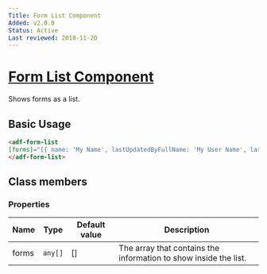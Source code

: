 ```yaml
---
Title: Form List Component
Added: v2.0.0
Status: Active
Last reviewed: 2018-11-20
---
```


# [Form List Component](../../../lib/core/form/components/form-list.component.ts "Defined in form-list.component.ts")

Shows forms as a list.

## Basic Usage

```html
<adf-form-list
[forms]="[{ name: 'My Name', lastUpdatedByFullName: 'My User Name', lastUpdated: '2017-06-01'}]">
</adf-form-list>
```

## Class members

### Properties

| Name | Type | Default value | Description |
| ---- | ---- | ------------- | ----------- |
| forms | `any[]` | \[] | The array that contains the information to show inside the list. |
